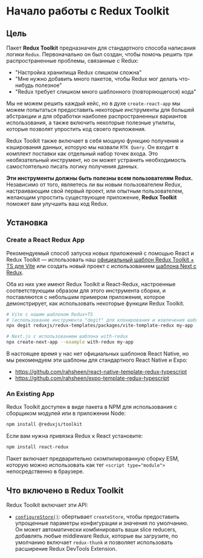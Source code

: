 # Начало работы с Redux Toolkit

## Цель

Пакет **Redux Toolkit** предназначен для стандартного способа написания логики `Redux`. Первоначально он был создан, чтобы помочь решить три распространенные проблемы, связанные с Redux:

- "Настройка хранилища Redux слишком сложна"
- "Мне нужно добавить много пакетов, чтобы Redux мог делать что-нибудь полезное"
- "Redux требует слишком много шаблонного (повторяющегося) кода"

Мы не можем решить каждый кейс, но в духе `create-react-app` мы можем попытаться предоставить некоторые инструменты для большей абстракции и для обработки наиболее распространенных вариантов использования, а также включить некоторые полезные утилиты, которые позволят упростить код своего приложения.

Redux Toolkit также включает в себя мощную функцию получения и кэширования данных, которую мы назвали `RTK Query`. Он входит в комплект поставки как отдельный набор точек входа. Это необязательный инструмент, но он может устранить необходимость самостоятельно писать логику получения данных.

**Эти инструменты должны быть полезны всем пользователям Redux.** Независимо от того, являетесь ли вы новым пользователем Redux, настраивающим свой первый проект, или опытным пользователем, желающим упростить существующее приложение, **Redux Toolkit** поможет вам улучшить ваш код Redux.

## Установка

### Create a React Redux App

Рекомендуемый способ запуска новых приложений с помощью React и Redux Toolkit — использовать наш [официальный шаблон Redux Toolkit + TS для Vite](https://github.com/reduxjs/redux-templates) или создать новый проект с использованием [шаблона Next с Redux](https://github.com/vercel/next.js/tree/canary/examples/with-redux).

Оба из них уже имеют Redux Toolkit и React-Redux, настроенные соответствующим образом для этого инструмента сборки, и поставляются с небольшим примером приложения, которое демонстрирует, как использовать некоторые функции Redux Toolkit.

```bash
# Vite с нашим шаблоном Redux+TS
# (использование инструмента "degit" для клонирования и извлечения шаблона)
npx degit reduxjs/redux-templates/packages/vite-template-redux my-app

# Next.js с использованием шаблона with-redux
npx create-next-app --example with-redux my-app
```

В настоящее время у нас нет официальных шаблонов React Native, но мы рекомендуем эти шаблоны для стандартного React Native и Expo:

- <https://github.com/rahsheen/react-native-template-redux-typescript>
- <https://github.com/rahsheen/expo-template-redux-typescript>

### An Existing App

Redux Toolkit доступен в виде пакета в NPM для использования с сборщиком модулей или в приложении Node:

```bash
npm install @reduxjs/toolkit
```

Если вам нужна привязка Redux к React установите:

```bash
npm install react-redux
```

Пакет включает предварительно скомпилированную сборку ESM, которую можно использовать как тег `<script type="module">` непосредственно в браузере.

## Что включено в Redux Toolkit

Redux Toolkit включает эти API:

- [`configureStore()`](<../04. API Reference/01. Настройка Store/configureStore.md>): обертывает `createStore`, чтобы предоставить упрощенные параметры конфигурации и значения по умолчанию. Он может автоматически комбинировать ваши slice reducers, добавлять любые middleware Redux, которые вы загрузите, по умолчанию включает `redux-thunk` и позволяет использовать расширение Redux DevTools Extension.
